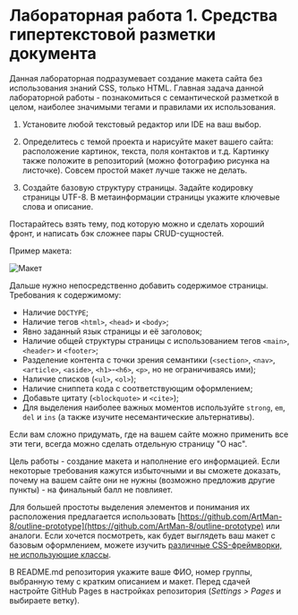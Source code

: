 # Лабораторная работа 1. Средства гипертекстовой разметки документа

Данная лабораторная подразумевает создание макета сайта без использования знаний CSS, только HTML. Главная задача данной лабораторной работы - познакомиться с семантической разметкой в целом, наиболее значимыми тегами и правилами их использования.

1. Установите любой текстовый редактор или IDE на ваш выбор.

2. Определитесь с темой проекта и нарисуйте макет вашего сайта: расположение картинок, текста, поля контактов и т.д. Картинку также положите в репозиторий (можно фотографию рисунка на листочке). Совсем простой макет лучше также не делать.

3. Создайте базовую структуру страницы. Задайте кодировку страницы UTF-8. В метаинформации страницы укажите ключевые слова и описание.

Постарайтесь взять тему, под которую можно и сделать хороший фронт, и написать бэк сложнее пары CRUD-сущностей.

Пример макета:

![Макет](images/lab1.png)

Дальше нужно непосредственно добавить содержимое страницы. Требования к содержимому:

- Наличие `DOCTYPE`;
- Наличие тегов `<html>`, `<head>` и `<body>`;
- Явно заданный язык страницы и её заголовок;
- Наличие общей структуры страницы с использованием тегов `<main>`, `<header>` и `<footer>`;
- Разделение контента с точки зрения семантики (`<section>`, `<nav>`, `<article>`, `<aside>`, `<h1>`-`<h6>`, `<p>`, но не ограничиваясь ими);
- Наличие списков (`<ul>`, `<ol>`);
- Наличие сниппета кода с соответствующим оформлением;
- Добавьте цитату (`<blockquote>` и `<cite>`);
- Для выделения наиболее важных моментов используйте `strong`, `em`, `del` и `ins` (а также изучите несемантические альтернативы).

Если вам сложно придумать, где на вашем сайте можно применить все эти теги, всегда можно сделать отдельную страницу "О нас".

Цель работы - создание макета и наполнение его информацией. Если некоторые требования кажутся избыточными и вы сможете доказать, почему на вашем сайте они не нужны (возможно предложив другие пункты) - на финальный балл не повлияет.

Для большей простоты выделения элементов и понимания их расположения предлагается использовать [https://github.com/ArtMan-8/outline-prototype](https://github.com/ArtMan-8/outline-prototype) или аналоги. Если хочется посмотреть, как будет выглядеть ваш макет с базовым оформлением, можете изучить [различные CSS-фреймворки, не использующие классы](https://github.com/dbohdan/classless-css).

В README.md репозитория укажите ваше ФИО, номер группы, выбранную тему с кратким описанием и макет. Перед сдачей настройте GitHub Pages в настройках репозитория (*Settings > Pages* и выбираете ветку).
